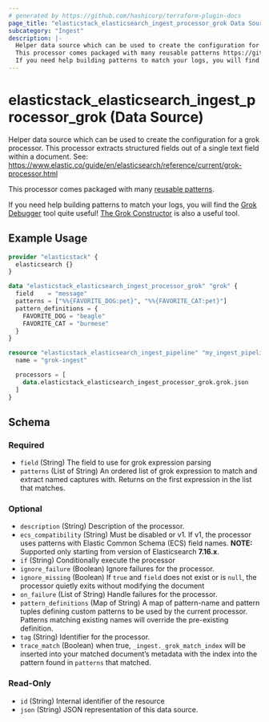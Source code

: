 ```yaml
---
# generated by https://github.com/hashicorp/terraform-plugin-docs
page_title: "elasticstack_elasticsearch_ingest_processor_grok Data Source - terraform-provider-elasticstack"
subcategory: "Ingest"
description: |-
  Helper data source which can be used to create the configuration for a grok processor. This processor extracts structured fields out of a single text field within a document. See: https://www.elastic.co/guide/en/elasticsearch/reference/current/grok-processor.html
  This processor comes packaged with many reusable patterns https://github.com/elastic/elasticsearch/blob/master/libs/grok/src/main/resources/patterns.
  If you need help building patterns to match your logs, you will find the Grok Debugger https://www.elastic.co/guide/en/kibana/master/xpack-grokdebugger.html tool quite useful! The Grok Constructor https://grokconstructor.appspot.com/ is also a useful tool.
---
```


# elasticstack_elasticsearch_ingest_processor_grok (Data Source)

Helper data source which can be used to create the configuration for a grok processor. This processor extracts structured fields out of a single text field within a document. See: https://www.elastic.co/guide/en/elasticsearch/reference/current/grok-processor.html

This processor comes packaged with many [reusable patterns](https://github.com/elastic/elasticsearch/blob/master/libs/grok/src/main/resources/patterns).

If you need help building patterns to match your logs, you will find the [Grok Debugger](https://www.elastic.co/guide/en/kibana/master/xpack-grokdebugger.html) tool quite useful! [The Grok Constructor](https://grokconstructor.appspot.com/) is also a useful tool.

## Example Usage

```terraform
provider "elasticstack" {
  elasticsearch {}
}

data "elasticstack_elasticsearch_ingest_processor_grok" "grok" {
  field    = "message"
  patterns = ["%%{FAVORITE_DOG:pet}", "%%{FAVORITE_CAT:pet}"]
  pattern_definitions = {
    FAVORITE_DOG = "beagle"
    FAVORITE_CAT = "burmese"
  }
}

resource "elasticstack_elasticsearch_ingest_pipeline" "my_ingest_pipeline" {
  name = "grok-ingest"

  processors = [
    data.elasticstack_elasticsearch_ingest_processor_grok.grok.json
  ]
}
```

<!-- schema generated by tfplugindocs -->
## Schema

### Required

- `field` (String) The field to use for grok expression parsing
- `patterns` (List of String) An ordered list of grok expression to match and extract named captures with. Returns on the first expression in the list that matches.

### Optional

- `description` (String) Description of the processor.
- `ecs_compatibility` (String) Must be disabled or v1. If v1, the processor uses patterns with Elastic Common Schema (ECS) field names. **NOTE:** Supported only starting from version of Elasticsearch **7.16.x**.
- `if` (String) Conditionally execute the processor
- `ignore_failure` (Boolean) Ignore failures for the processor.
- `ignore_missing` (Boolean) If `true` and `field` does not exist or is `null`, the processor quietly exits without modifying the document
- `on_failure` (List of String) Handle failures for the processor.
- `pattern_definitions` (Map of String) A map of pattern-name and pattern tuples defining custom patterns to be used by the current processor. Patterns matching existing names will override the pre-existing definition.
- `tag` (String) Identifier for the processor.
- `trace_match` (Boolean) when true, `_ingest._grok_match_index` will be inserted into your matched document’s metadata with the index into the pattern found in `patterns` that matched.

### Read-Only

- `id` (String) Internal identifier of the resource
- `json` (String) JSON representation of this data source.
